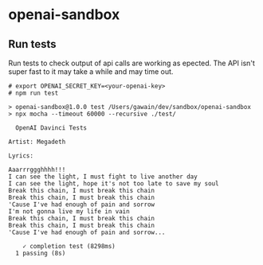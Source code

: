 # openai-sandbox


## Run tests

Run tests to check output of api calls are working as epected. The API isn't super fast to it may take a while and may time out.

```
# export OPENAI_SECRET_KEY=<your-openai-key>
# npm run test

> openai-sandbox@1.0.0 test /Users/gawain/dev/sandbox/openai-sandbox
> npx mocha --timeout 60000 --recursive ./test/

  OpenAI Davinci Tests

Artist: Megadeth

Lyrics:

Aaarrrggghhhh!!!
I can see the light, I must fight to live another day
I can see the light, hope it's not too late to save my soul
Break this chain, I must break this chain
Break this chain, I must break this chain
'Cause I've had enough of pain and sorrow
I'm not gonna live my life in vain
Break this chain, I must break this chain
Break this chain, I must break this chain
'Cause I've had enough of pain and sorrow...

    ✓ completion test (8298ms)
  1 passing (8s)

```
